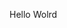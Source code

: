 Hello Wolrd































































































































































































































































































































































































































































































































































































































































































































































































































































































































































































































































































































































































































































































































































































































































































































































































































































































































































































































































































































































































































































































































































































































































































































































































































































































































































































































































































































































































































































































































































































































































































































































































































































































































































































































































































































































































































































































































































































































































































































































































































































































































































































































































































































































































































































































































































































































































































































































































































































































































































































































































